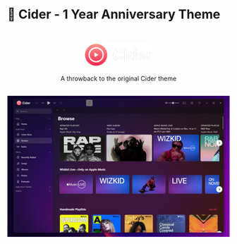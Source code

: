 # 🎉 Cider - 1 Year Anniversary Theme
<br>
<p align="center">
<img src="./logotmp.png" width="30%"/>
<br>
<br>
A throwback to the original Cider theme
</p>
<br>
<img src="./screenshot.png"/>
